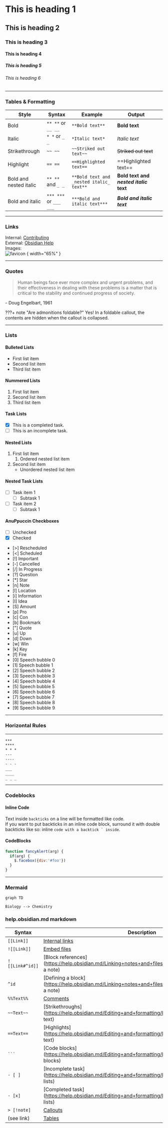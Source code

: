 # This is heading 1  
## This is heading 2  
### This is heading 3  
#### This is heading 4  
##### This is heading 5  
###### This is heading 6  
___
### Tables & Formatting  

| Style                  | Syntax                 | Example                                  | Output                                 |     |
| ---------------------- | ---------------------- | ---------------------------------------- | -------------------------------------- | --- |
| Bold                   | `** **` or `__ __`     | `**Bold text**`                          | **Bold text**                          |     |
| Italic                 | `* *` or `_ _`         | `*Italic text*`                          | _Italic text_                          |     |
| Strikethrough          | `~~ ~~`                | `~~Striked out text~~`                   | ~~Striked out text~~                   |     |
| Highlight              | `== ==`                | `==Highlighted text==`                   | ==Highlighted text==                   |     |
| Bold and nested italic | `** **` and `_ _`      | `**Bold text and _nested italic_ text**` | **Bold text and _nested italic_ text** |     |
| Bold and italic        | `*** ***` or `___ ___` | `***Bold and italic text***`             | **_Bold and italic text_**             |     |
___
### Links  
Internal: [Contributing](../contributing.md)  
External: [Obsidian Help](https://help.obsidian.md)  
Images:  
![favicon](../assets/icons/new-logo-better.svg)  { width="65%" }  

___
### Quotes

> Human beings face ever more complex and urgent problems, and their effectiveness in dealing with these problems is a matter that is critical to the stability and continued progress of society.

\- Doug Engelbart, 1961  


???+ note "Are admonitions foldable?"
	Yes! In a foldable callout, the contents are hidden when the callout is collapsed.  
___
### Lists  
#### Bulleted Lists  
- First list item  
- Second list item  
- Third list item  

#### Nummered Lists  
1. First list item  
2. Second list item  
3. Third list item  

#### Task Lists  
- [x] This is a completed task.  
- [ ] This is an incomplete task.  

#### Nested Lists  
1. First list item  
   1. Ordered nested list item  
2. Second list item  
   - Unordered nested list item  

#### Nested Task Lists  
- [ ] Task item 1  
	- [ ] Subtask 1  
- [ ] Task item 2  
	- [ ] Subtask 1  

#### AnuPpuccin Checkboxes  
- [ ] Unchecked  
- [x] Checked  
- [>] Rescheduled  
- [<] Scheduled  
- [!] Important  
- [-] Cancelled  
- [/] In Progress  
- [?] Question  
- [*] Star  
- [n] Note  
- [l] Location  
- [i] Information  
- [I] Idea  
- [S] Amount  
- [p] Pro  
- [c] Con  
- [b] Bookmark  
- ["] Quote  
- [u] Up  
- [d] Down  
- [w] Win  
- [k] Key  
- [f] Fire  
- [0] Speech bubble 0  
- [1] Speech bubble 1  
- [2] Speech bubble 2  
- [3] Speech bubble 3  
- [4] Speech bubble 4  
- [5] Speech bubble 5  
- [6] Speech bubble 6  
- [7] Speech bubble 7  
- [8] Speech bubble 8  
- [9] Speech bubble 9  


___
### Horizontal Rules  
___
```md
***
****
* * *
---
----
- - -
___
____
_ _ _
```
---
### Codeblocks  

#### Inline Code  
Text inside `backticks` on a line will be formatted like code.  
If you want to put backticks in an inline code block, surround it with double backticks like so: inline ``code with a backtick ` inside``.  

#### CodeBlocks  

```js
function fancyAlert(arg) {
  if(arg) {
    $.facebox({div:'#foo'})
  }
}
```

___
### Mermaid 

```mermaid
graph TD

Biology --> Chemistry
```

### help.obsidian.md markdown
| Syntax          | Description                                                                                                   |
| --------------- | ------------------------------------------------------------------------------------------------------------- |
| `[[Link]]`      | [Internal links](https://help.obsidian.md/Linking+notes+and+files/Internal+links)                             |
| `![[Link]]`     | [Embed files](https://help.obsidian.md/Linking+notes+and+files/Embed+files)                                   |
| `![[Link#^id]]` | [Block references](https://help.obsidian.md/Linking+notes+and+files/Internal+links#Link to a block in a note) |
| `^id`           | [Defining a block](https://help.obsidian.md/Linking+notes+and+files/Internal+links#Link to a block in a note) |
| `%%Text%%`      | [Comments](https://help.obsidian.md/Editing+and+formatting/Basic+formatting+syntax#Comments)                  |
| `~~Text~~`      | [Strikethroughs](https://help.obsidian.md/Editing+and+formatting/Basic+formatting+syntax#Styling text)        |
| `==Text==`      | [Highlights](https://help.obsidian.md/Editing+and+formatting/Basic+formatting+syntax#Styling text)            |
| ` ``` `         | [Code blocks](https://help.obsidian.md/Editing+and+formatting/Basic+formatting+syntax#Code blocks)            |
| `- [ ]`         | [Incomplete task](https://help.obsidian.md/Editing+and+formatting/Basic+formatting+syntax#Task lists)         |
| `- [x]`         | [Completed task](https://help.obsidian.md/Editing+and+formatting/Basic+formatting+syntax#Task lists)          |
| `> [!note]`     | [Callouts](https://help.obsidian.md/Editing+and+formatting/Callouts)                                          |
| (see link)      | [Tables](https://help.obsidian.md/Editing+and+formatting/Advanced+formatting+syntax#Tables)                   |